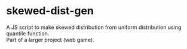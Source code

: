 # skewed-dist-gen

A JS script to make skewed distribution from uniform distribution using quantile function.  
Part of a larger project (web game). 
